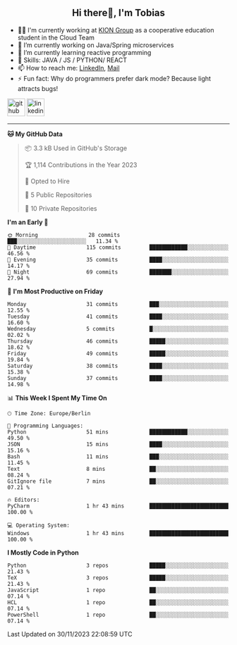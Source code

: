 <h2 align="center">Hi there👋, I'm Tobias</h2>

- 🧑‍💼 I'm currently working at [KION Group](https://www.kiongroup.com/) as a cooperative education student in the Cloud Team
- 🔭 I’m currently working on Java/Spring microservices 
- 🌱 I’m currently learning reactive programming 
- 💪 Skills: JAVA / JS / PYTHON/ REACT
- 📫 How to reach me: [LinkedIn](https://www.linkedin.com/in/tgoetz), [Mail](mailto:mail@tobiasgoetz.com) 
- ⚡ Fun fact: Why do programmers prefer dark mode? Because light attracts bugs!

[<img src='https://cdn.jsdelivr.net/npm/simple-icons@3.0.1/icons/github.svg' alt='github' height='40'>](https://github.com/TobiasGoetz)  [<img src='https://cdn.jsdelivr.net/npm/simple-icons@3.0.1/icons/linkedin.svg' alt='linkedin' height='40'>](https://www.linkedin.com/in/tgoetz/)  

---

<!--START_SECTION:waka-->
**🐱 My GitHub Data** 

> 📦 3.3 kB Used in GitHub's Storage 
 > 
> 🏆 1,114 Contributions in the Year 2023
 > 
> 💼 Opted to Hire
 > 
> 📜 5 Public Repositories 
 > 
> 🔑 10 Private Repositories 
 > 
**I'm an Early 🐤** 

```text
🌞 Morning                28 commits          ███░░░░░░░░░░░░░░░░░░░░░░   11.34 % 
🌆 Daytime                115 commits         ████████████░░░░░░░░░░░░░   46.56 % 
🌃 Evening                35 commits          ████░░░░░░░░░░░░░░░░░░░░░   14.17 % 
🌙 Night                  69 commits          ███████░░░░░░░░░░░░░░░░░░   27.94 % 
```
📅 **I'm Most Productive on Friday** 

```text
Monday                   31 commits          ███░░░░░░░░░░░░░░░░░░░░░░   12.55 % 
Tuesday                  41 commits          ████░░░░░░░░░░░░░░░░░░░░░   16.60 % 
Wednesday                5 commits           █░░░░░░░░░░░░░░░░░░░░░░░░   02.02 % 
Thursday                 46 commits          █████░░░░░░░░░░░░░░░░░░░░   18.62 % 
Friday                   49 commits          █████░░░░░░░░░░░░░░░░░░░░   19.84 % 
Saturday                 38 commits          ████░░░░░░░░░░░░░░░░░░░░░   15.38 % 
Sunday                   37 commits          ████░░░░░░░░░░░░░░░░░░░░░   14.98 % 
```


📊 **This Week I Spent My Time On** 

```text
🕑︎ Time Zone: Europe/Berlin

💬 Programming Languages: 
Python                   51 mins             ████████████░░░░░░░░░░░░░   49.50 % 
JSON                     15 mins             ████░░░░░░░░░░░░░░░░░░░░░   15.16 % 
Bash                     11 mins             ███░░░░░░░░░░░░░░░░░░░░░░   11.45 % 
Text                     8 mins              ██░░░░░░░░░░░░░░░░░░░░░░░   08.24 % 
GitIgnore file           7 mins              ██░░░░░░░░░░░░░░░░░░░░░░░   07.21 % 

🔥 Editors: 
PyCharm                  1 hr 43 mins        █████████████████████████   100.00 % 

💻 Operating System: 
Windows                  1 hr 43 mins        █████████████████████████   100.00 % 
```

**I Mostly Code in Python** 

```text
Python                   3 repos             █████░░░░░░░░░░░░░░░░░░░░   21.43 % 
TeX                      3 repos             █████░░░░░░░░░░░░░░░░░░░░   21.43 % 
JavaScript               1 repo              ██░░░░░░░░░░░░░░░░░░░░░░░   07.14 % 
HCL                      1 repo              ██░░░░░░░░░░░░░░░░░░░░░░░   07.14 % 
PowerShell               1 repo              ██░░░░░░░░░░░░░░░░░░░░░░░   07.14 % 
```




 Last Updated on 30/11/2023 22:08:59 UTC
<!--END_SECTION:waka-->
